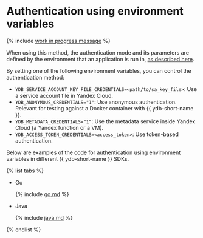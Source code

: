 # Authentication using environment variables

{% include [work in progress message](../../_includes/addition.md) %}

When using this method, the authentication mode and its parameters are defined by the environment that an application is run in, [as described here](../../../auth.md#env).

By setting one of the following environment variables, you can control the authentication method:

* `YDB_SERVICE_ACCOUNT_KEY_FILE_CREDENTIALS=<path/to/sa_key_file>`: Use a service account file in Yandex Cloud.
* `YDB_ANONYMOUS_CREDENTIALS="1"`: Use anonymous authentication. Relevant for testing against a Docker container with {{ ydb-short-name }}.
* `YDB_METADATA_CREDENTIALS="1"`: Use the metadata service inside Yandex Cloud (a Yandex function or a VM).
* `YDB_ACCESS_TOKEN_CREDENTIALS=<access_token>`: Use token-based authentication.

Below are examples of the code for authentication using environment variables in different {{ ydb-short-name }} SDKs.

{% list tabs %}

- Go

  {% include [go.md](env/go.md) %}

- Java

  {% include [java.md](env/java.md) %}

{% endlist %}

